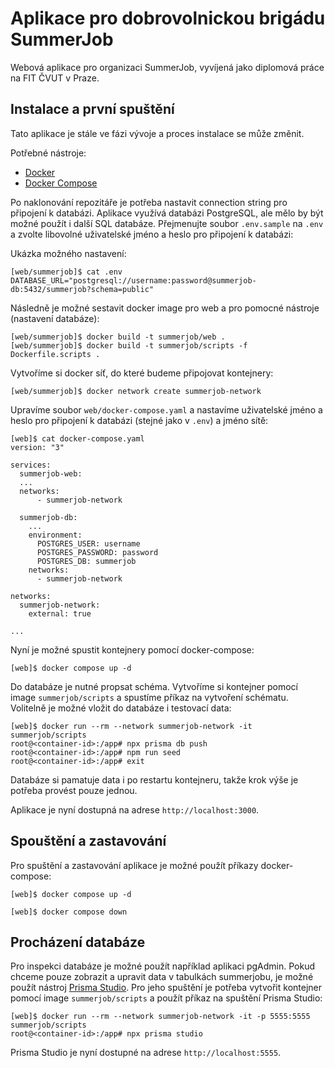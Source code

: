 # Aplikace pro dobrovolnickou brigádu SummerJob

Webová aplikace pro organizaci SummerJob, vyvíjená jako diplomová práce na FIT ČVUT v Praze.

## Instalace a první spuštění

Tato aplikace je stále ve fázi vývoje a proces instalace se může změnit.

Potřebné nástroje:

- [Docker](https://www.docker.com/)
- [Docker Compose](https://docs.docker.com/compose/)

Po naklonování repozitáře je potřeba nastavit connection string pro připojení k databázi. Aplikace využívá databázi PostgreSQL, ale mělo by být možné použít i další SQL databáze. Přejmenujte soubor `.env.sample` na `.env` a zvolte libovolné uživatelské jméno a heslo pro připojení k databázi:

Ukázka možného nastavení:

```console
[web/summerjob]$ cat .env
DATABASE_URL="postgresql://username:password@summerjob-db:5432/summerjob?schema=public"
```

Následně je možné sestavit docker image pro web a pro pomocné nástroje (nastavení databáze):

```console
[web/summerjob]$ docker build -t summerjob/web .
[web/summerjob]$ docker build -t summerjob/scripts -f Dockerfile.scripts .
```

Vytvoříme si docker síť, do které budeme připojovat kontejnery:

```console
[web/summerjob]$ docker network create summerjob-network
```

Upravíme soubor `web/docker-compose.yaml` a nastavíme uživatelské jméno a heslo pro připojení k databázi (stejné jako v `.env`) a jméno sítě:

```console
[web]$ cat docker-compose.yaml
version: "3"

services:
  summerjob-web:
  ...
  networks:
      - summerjob-network

  summerjob-db:
    ...
    environment:
      POSTGRES_USER: username
      POSTGRES_PASSWORD: password
      POSTGRES_DB: summerjob
    networks:
      - summerjob-network

networks:
  summerjob-network:
    external: true

...
```

Nyní je možné spustit kontejnery pomocí docker-compose:

```console
[web]$ docker compose up -d
```

Do databáze je nutné propsat schéma. Vytvoříme si kontejner pomocí image `summerjob/scripts` a spustíme příkaz na vytvoření schématu. Volitelně je možné vložit do databáze i testovací data:

```console
[web]$ docker run --rm --network summerjob-network -it summerjob/scripts
root@<container-id>:/app# npx prisma db push
root@<container-id>:/app# npm run seed
root@<container-id>:/app# exit
```

Databáze si pamatuje data i po restartu kontejneru, takže krok výše je potřeba provést pouze jednou.

Aplikace je nyní dostupná na adrese `http://localhost:3000`.

## Spouštění a zastavování

Pro spuštění a zastavování aplikace je možné použít příkazy docker-compose:

```console
[web]$ docker compose up -d
```

```console
[web]$ docker compose down
```

## Procházení databáze

Pro inspekci databáze je možné použít například aplikaci pgAdmin. Pokud chceme pouze zobrazit a upravit data v tabulkách summerjobu, je možné použít nástroj [Prisma Studio](https://www.prisma.io/studio). Pro jeho spuštění je potřeba vytvořit kontejner pomocí image `summerjob/scripts` a použít příkaz na spuštění Prisma Studio:

```console
[web]$ docker run --rm --network summerjob-network -it -p 5555:5555 summerjob/scripts
root@<container-id>:/app# npx prisma studio
```

Prisma Studio je nyní dostupné na adrese `http://localhost:5555`.
